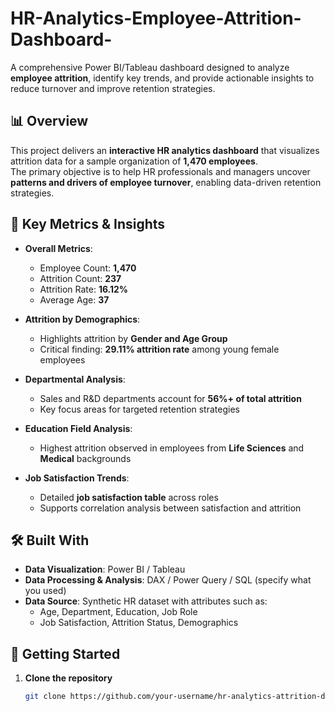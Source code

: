 # HR-Analytics-Employee-Attrition-Dashboard-
A comprehensive Power BI/Tableau dashboard designed to analyze **employee attrition**, identify key trends, and provide actionable insights to reduce turnover and improve retention strategies.  
 

## 📊 Overview  

This project delivers an **interactive HR analytics dashboard** that visualizes attrition data for a sample organization of **1,470 employees**.  
The primary objective is to help HR professionals and managers uncover **patterns and drivers of employee turnover**, enabling data-driven retention strategies.  

## 🎯 Key Metrics & Insights  

- **Overall Metrics**:  
  - Employee Count: **1,470**  
  - Attrition Count: **237**  
  - Attrition Rate: **16.12%**  
  - Average Age: **37**  

- **Attrition by Demographics**:  
  - Highlights attrition by **Gender and Age Group**  
  - Critical finding: **29.11% attrition rate** among young female employees  

- **Departmental Analysis**:  
  - Sales and R&D departments account for **56%+ of total attrition**  
  - Key focus areas for targeted retention strategies  

- **Education Field Analysis**:  
  - Highest attrition observed in employees from **Life Sciences** and **Medical** backgrounds  

- **Job Satisfaction Trends**:  
  - Detailed **job satisfaction table** across roles  
  - Supports correlation analysis between satisfaction and attrition  

## 🛠️ Built With  

- **Data Visualization**: Power BI / Tableau  
- **Data Processing & Analysis**: DAX / Power Query / SQL (specify what you used)  
- **Data Source**: Synthetic HR dataset with attributes such as:  
  - Age, Department, Education, Job Role  
  - Job Satisfaction, Attrition Status, Demographics  

## 🚀 Getting Started  

1. **Clone the repository**  
   ```bash
   git clone https://github.com/your-username/hr-analytics-attrition-dashboard.git
